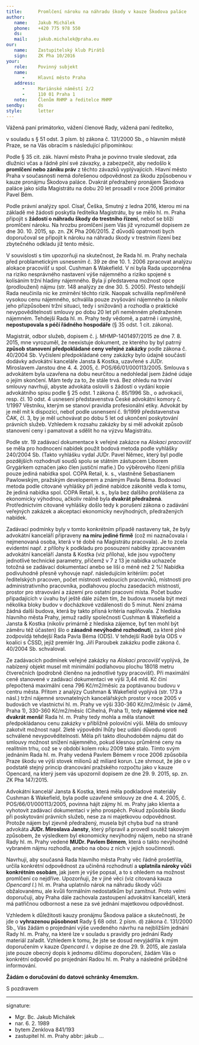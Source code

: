 ```yaml
---
title:      Promlčení nároku na náhradu škody v kauze Škodova paláce
author:
   name:    Jakub Michálek
   phone:   +420 775 978 550
   ds:      
   mail:    jakub.michalek@praha.eu
our:
   name:    Zastupitelský klub Pirátů
   sign:    ZK Pha 10/2016
your:
   role:    Povinný subjekt
   name:    
      -     Hlavní město Praha
   address:
      -     Mariánské náměstí 2/2
      -     110 01 Praha 1
   note:    Členům RHMP a ředitelce MHMP
sendby:     ds
style:      letter
---
```


Vážená paní primátorko, vážení členové Rady, vážená paní ředitelko,

v souladu s § 51 odst. 3 písm. b) zákona č. 131/2000 Sb., o hlavním městě Praze, se na Vás obracím s následující připomínkou: 

Podle § 35 cit. zák. hlavní město Praha je povinno trvale sledovat, zda dlužníci včas a řádně plní své závazky, a zabezpečit, aby nedošlo k **promlčení nebo zániku práv** z těchto závazků vyplývajících. Hlavní město Praha v současnosti nemá dořešenou odpovědnost za škodu způsobenou v kauze pronájmu Škodova paláce. Dvakrát předražený pronájem Škodova paláce jako sídla Magistrátu na dobu 20 let prosadil v roce 2006 primátor Pavel Bém.

Podle právní analýzy spol. Císař, Češka, Smutný z ledna 2016, kterou mi na základě mé žádosti poskytla ředitelka Magistrátu, by se mělo hl. m. Praha připojit s **žádostí o náhradu škody do trestního řízení**, neboť se blíží promlčení nároku. Na hrozbu promlčení jsem Vás již vyrozuměl dopisem ze dne 30. 10. 2015, sp. zn. ZK Pha 206/2015. Z důvodů opatrnosti bych doporučoval se připojit k nároku na náhradu škody v trestním řízení bez zbytečného odkladu již tento měsíc.

V souvislosti s tím upozorňuji na skutečnost, že Rada hl. m. Prahy nechala před problametickým usnesením č. 39 ze dne  10. 1. 2006 zpracovat analýzu alokace pracovišť u spol. Cushman & Wakefield. V ní byla Rada upozorněna na riziko nesprávného nastavení výše nájemného a riziko spojené s kolísáním tržní hladiny nájemného. Byla jí představena možnost opce (prodloužení) nájmu (str. 148 analýzy ze dne 30. 5. 2005). Přesto tehdejší Rada neučinila nic ke zmírnění těchto rizik. Naopak schválila nepřiměřeně vysokou cenu nájemného, schválila pouze zvyšování nájemného (a nikoliv jeho přizpůsobení tržní situaci, tedy i snižování) a rozhodla o praktické nevypověditelnosti smlouvy po dobu 20 let při neměnném předraženém nájemném. Tehdejší Rada hl. m. Prahy tedy vědomě, a patrně i úmyslně, **nepostupovala s péčí řádného hospodáře** (§ 35 odst. 1 cit. zákona).

Magistrát, odbor služeb, dopisem č. j. MHMP-1401497/2015 ze dne 7. 8. 2015, mne vyrozuměl, že neexistuje dokument, ze kterého by byl patrný **způsob stanovení předpokládané ceny veřejné zakázky** podle zákona č. 40/2004 Sb. Vyčíslení předpokládané ceny zakázky bylo údajně součástí dodávky advokátní kanceláře Jansta & Kostka, uzavřené s JUDr. Miroslavem Janstou dne 4. 4. 2005, č. POS/66/01/000113/2005. Smlouva s advokátem byla uzavřena na dobu neurčitou a nedohledal jsem žádné údaje o jejím skončení. Mám tedy za to, že stále trvá. Bez ohledu na trvání smlouvy navrhuji, abyste advokáta oslovili s žádostí o vydání kopie advokátního spisu podle § 25 odst. 1 zákona č. 85/1996 Sb., o advokacii, resp. čl. 10 odst. 4 usnesení představenstva České advokátní komory č. 1/1997 Věstníku, kterým se stanoví pravidla profesionální etiky. Advokát by je měl mít k dispozici, neboť podle usnensení č. 9/1999 představenstva ČAK, čl. 3, by je měl uchovávat po dobu 5 let od ukončení poskytování právních služeb. Vzhledem k rozsahu zakázky by si měl advokát způsob stanovení ceny i pamatovat a sdělit ho na výzvu Magistrátu.

Podle str. 19 zadávací dokumentace k veřejné zakázce na *Alokaci pracovišť* se měla pro hodnocení nabídek použít bodová metoda podle vyhlášky 240/2004 Sb. (Takto vyhlášku vydal JUDr. Pavel Němec, který byl podle pozdějších rozhodnutí soudů spolu se státním zástupcem Liborem Grygárkem označen jako člen justiční mafie.) Do výběrového řízení přišla pouze jediná nabídka spol. COPA Retail, k. s., vlastněné Sebastianem Pawlowským, pražským developerem a známým Pavla Béma. Bodovací metoda podle citované vyhlášky při jediné nabídce zákonitě vedla k tomu, že jediná nabídka spol. COPA Retail, k. s., byla bez dalšího prohlášena za ekonomicky výhodnou, ačkoliv reálně byla **dvakrát předražená**. Protřednictvím citované vyhlášky došlo tedy k porušení zákona o zadávání veřejných zakázek a akceptaci ekonomicky nevýhodných, předražených nabídek. 

Zadávací podmínky byly v tomto konkrétním případě nastaveny tak, že byly advokátní kanceláří připraveny **na míru jediné firmě** (což mi naznačovala i nejmenovaná osoba, která v té době na Magistrátu pracovala). Je to zcela evidentní např. z přílohy k podkladu pro posouzení nabídky zpracovaném advokátní kanceláří Jansta & Kostka (viz příloha), kde jsou vypočteny jednotlivé technické parametry, přičemž v 7 z 13 je nabídka uchazeče totožná se zadávací dokumentací anebo se liší o méně než 2 %! Nabídka podivuhodně přesně vyhovuje např. následujícím kritériím: počet ředitelských pracoven, počet místností vedoucích pracovníků, místnosti pro administrativního pracovníka, podlahovou plochu zasedacích místností, prostor pro stravování a zázemí pro ostatní pracovní místa. Počet budov připadajících v úvahu byl ještě dále zúžen tím, že budova musela být mezi několika bloky budov v docházkové vzdálenosti do 5 minut. Není známa žádná další budova, která by takto přísná kritéria naplňovala. Z hlediska hlavního města Prahy, jemuž radily společnosti Cushman & Wakefield a Jansta & Kostka (nikoliv primárně z hlediska zájemce, byť ten mohl být záměru též účasten) šlo o **zásadně nevýhodné rozhodnutí**, za které plně zodpovídá tehdejší Rada Pavla Béma (ODS). V tehdejší Radě byla ODS v koalici s ČSSD, jejíž premiér Ing. Jiří Paroubek zakázku podle zákona č. 40/2004 Sb. schvaloval. 
 
Ze zadávacích podmínek veřejné zakázky na *Alokaci pracovišť* vyplývá, že nabízený objekt musel mít minimální podlahovou plochu 18018 metru čtverečních (podrobně členěno na jednotlivé typy pracovišť). Při maximální ceně stanovené v zadávací dokumentaci ve výši 3,44 mld. Kč činí přepočtená maximální cena 796 Kč/m2/měsíc za poptávanou budovu v centru města. Přitom z analýzy Cushman & Wakefield vyplývá (str. 173 a násl.) tržní nájemné srovnatelných kancelářských prostor v roce 2005 v budovách ve vlastnictví hl. m. Prahy ve výši 330-360 Kč/m2/měsíc (v Jámě, Praha 1), 330-360 Kč/m2/měsíc (Cihelná, Praha 1), tedy **nájemné více než dvakrát menší**! Rada hl. m. Prahy tedy mohla a měla stanovit předpokládanou cenu zakázky v přibližně poloviční výši. Měla do smlouvy zakotvit možnost např. 2leté výpovědní lhůty bez udání důvodu oproti schválené nevypověditelnosti. Měla při takto dlouhodobém nájmu dát do smlouvy možnost snížení nájemného, pokud klesnou průměrné ceny na realitním trhu, což se v období kolem roku 2009 také stalo. Tímto svým jednáním Rada hl. m. Prahy vedená Pavlem Bémem v roce 2006 způsobila Praze škodu ve výši stovek milionů až miliard korun. Lze shrnout, že jde o v podstatě stejný princip drancování pražského rozpočtu jako v kauze Opencard, na který jsem vás upozornil dopisem ze dne 29. 9. 2015, sp. zn. ZK Pha 147/2015.

Advokátní kancelář Jansta & Kostka, která měla podkladové materiály Cushman & Wakefield, byla podle uzavřené smlouvy ze dne 4. 4. 2005, č. POS/66/01/000113/2005, povinna hájit zájmy hl. m. Prahy jako klienta a vyhotovit zadávací dokumentaci v jeho prospěch. Pokud způsobila škodu při poskytování právních služeb, nese za ni majetkovou odpovědnost. Protože nájem byl zjevně předražený, musela být chyba buď na straně advokáta **JUDr. Miroslava Jansty**, který připravil a provedl soutěž takovým způsobem, že výsledkem byl ekonomicky nevýhodný nájem, nebo na straně Rady hl. m. Prahy vedené **MUDr. Pavlem Bémem**, která o takto nevýhodně vybraném nájmu rozhodla, anebo na obou z nich v jejich součinnosti. 

Navrhuji, aby současná Rada hlavního města Prahy věc řádně prošetřila, určila konkrétní odpovědnost za učiněná rozhodnutí a **uplatnila nároky vůči konkrétním osobám**, jak jsem je výše popsal, a to s ohledem na možnost promlčení co nejdříve. Upozorňuji, že v jiné věci (viz citovaná kauza *Opencard I.*) hl. m. Praha uplatnilo nárok na náhradu škody vůči obžalovanému, ale kvůli formálním nedostatkům byl zamítnut. Proto velmi doporučuji, aby Praha dále zachovala zastoupení advokátní kanceláří, která má patřičnou odbornost a nese za své jednání majetkovou odpovědnost. 

Vzhledem k důležitosti kauzy pronájmu Škodova paláce a skutečnosti, že jde o **vyhrazenou působnost** Rady § 68 odst. 2 písm. d) zákona č. 131/2000 Sb., Vás žádám o projednání výše uvedeného návrhu na nejbližším jednání Rady hl. m. Prahy, na které lze v souladu s pravidly pro jednání Rady materiál zařadit. Vzhledem k tomu, že jste se dosud nevyjádřila k mým doporučením v kauze *Opencard I.* v dopise ze dne 29. 9. 2015, ale zaslala jste pouze obecný dopis k jednomu dílčímu doporučení, žádám Vás o konkrétní odpověď po projednání Radou hl. m. Prahy a následné průběžné informování.

**Žádám o doručování do datové schránky 4memzkm.**

S pozdravem

---
signature: 
  - Mgr. Bc. Jakub Michálek
  - nar. 6. 2. 1989
  - bytem Zenklova 841/193
  - zastupitel hl. m. Prahy
abbr:       jakub
...
